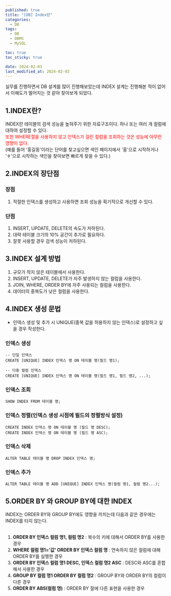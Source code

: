 ```yaml
---
published: true
title: "[DB] Index란"  
categories:
  - DB
tags:
  - DB
  - DBMS
  - MySQL

toc: true
toc_sticky: true

date: 2024-02-03
last_modified_at: 2024-02-03
---
```

실무를 진행하면서 DB 설계를 많이 진행해보았는데 INDEX 설계는 진행해본 적이 없어서 이해도가 떨어지는 것 같아 찾아보게 되었다.

## 1.INDEX란?
INDEX란 테이블의 검색 성능을 높혀주기 위한 자료구조이다. 하나 또는 여러 개 컬럼에 대하여 설정할 수 있다. <br>
<span style='color: red'>또한 WHERE절을 사용하지 않고 인덱스가 걸린 컬럼을 조회하는 것은 성능에 아무런 영향이 없다.</span><br>
(예를 들어 '홍길동'이라는 단어를 찾고싶으면 색인 페이지에서 '홍'으로 시작하거나 'ㅎ'으로 시작하는 색인을 찾아보면 빠르게 찾을 수 있다.)

## 2.INDEX의 장단점
### 장점
1. 적절한 인덱스를 생성하고 사용하면 조회 성능을 획기적으로 개선할 수 있다.

### 단점
1. INSERT, UPDATE, DELETE의 속도가 저하된다.
2. 대략 테이블 크기의 10% 공간이 추가로 필요하다.
3. 잘못 사용할 경우 검색 성능이 저하된다.

## 3.INDEX 설계 방법
1. 규모가 작지 않은 테이블에서 사용한다.
2. INSERT, UPDATE, DELETE가 자주 발생하지 않는 컬럼을 사용한다. 
3. JOIN, WHERE, ORDER BY에 자주 사용되는 컬럼을 사용한다.
4. 데이터의 중복도가 낮은 컬럼을 사용한다.

## 4.INDEX 생성 문법
* 인덱스 생성 및 추가 시 UNIQUE(중복 값을 허용하지 않는 인덱스)로 설정하고 싶을 경우 작성한다.

### 인덱스 생성
```
-- 단일 인덱스
CREATE [UNIQUE] INDEX 인덱스 명 ON 테이블 명(필드 명1);

-- 다중 컬럼 인덱스
CREATE [UNIQUE] INDEX 인덱스 명 ON 테이블 명(필드 명1, 필드 명2, ...);
```

### 인덱스 조회
```
SHOW INDEX FROM 테이블 명;
```

### 인덱스 정렬(인덱스 생성 시점에 필드의 정렬방식 설정)
```
CREATE INDEX 인덱스 명 ON 테이블 명 (필드 명 DESC);
CREATE INDEX 인덱스 명 ON 테이블 명 (필드 명 ASC);
```

### 인덱스 삭제
```
ALTER TABLE 테이블 명 DROP INDEX 인덱스 명;
```

### 인덱스 추가
```
ALTER TABLE 테이블 명 ADD [UNIQUE] INDEX 인덱스 명(컬럼 명1, 컬럼 명2...);
```

## 5.ORDER BY 와 GROUP BY에 대한 INDEX
INDEX는 ORDER BY와 GROUP BY에도 영향을 끼치는데 다음과 같은 경우에는 INDEX를 타지 않는다.<br><br>

1. <b>ORDER BY 인덱스 컬럼 명1, 컬럼 명2</b> : 복수의 키에 대해서 ORDER BY를 사용한 경우<br>
2. <b>WHERE 컬럼 명1='값' ORDER BY 인덱스 컬럼 명</b> : 연속하지 않은 컬럼에 대해 ORDER BY를 실행한 경우<br>
3. <b>ORDER BY 인덱스 컬럼 명1 DESC, 인덱스 컬럼 명2 ASC</b> : DESC와 ASC를 혼합해서 사용한 경우<br>
4. <b>GROUP BY 컬럼 명1 ORDER BY 컬럼 명2</b> : GROUP BY와 ORDER BY의 컬럼이 다른 경우<br>
5. <b>ORDER BY ABS(컬럼 명)</b> : ORDER BY 절에 다른 표현을 사용한 경우<br>

